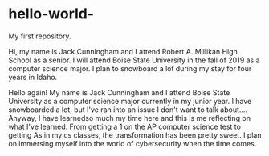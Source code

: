 # hello-world-

My first repository.
 
Hi, my name is Jack Cunningham and I attend Robert A. Millikan High School as a senior. 
I will attend Boise State University in the fall of 2019 as a computer science major. 
I plan to snowboard a lot during my stay for four years in Idaho. 

Hello again! My name is Jack Cunningham and I attend Boise State University as
a computer science major currently in my junior year. I have snowboarded a lot, but I've ran into an issue I don't want to talk about.... Anyway, I have learnedso much my time here and this is me reflecting on what I've learned. From getting a 1 on the AP computer science test to getting As in my cs classes, the transformation has been pretty sweet. I plan on immersing myself into the world of cybersecurity when the time comes.
